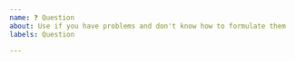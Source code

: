 ```yaml
---
name: ❓ Question
about: Use if you have problems and don't know how to formulate them
labels: Question

---
```


<!--
We use GitHub issues only to discuss Spiral bugs and new features. In the
case that you have a general question, please use the chat:

- Discord: https://discord.gg/kmmfk7M
- Telegram: https://t.me/spiralphp

Thanks!
-->
